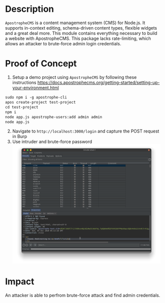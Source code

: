 # Description

`ApostropheCMS` is a content management system (CMS) for Node.js. It supports in-context editing, schema-driven content types, flexible widgets and a great deal more. This module contains everything necessary to build a website with ApostropheCMS. This package lacks rate-limiting, which allows an attacker to brute-force admin login credentials.

# Proof of Concept

1. Setup a demo project using `ApostropheCMS` by following these instructions https://docs.apostrophecms.org/getting-started/setting-up-your-environment.html
```
sudo npm i -g apostrophe-cli
apos create-project test-project
cd test-project
npm i
node app.js apostrophe-users:add admin admin
node app.js 
```
2. Navigate to `http://localhost:3000/login` and capture the POST request in Burp
3. Use intruder and brute-force password
![poc](https://raw.githubusercontent.com/arjunshibu/files/main/apostrophe-poc.png)

# Impact

An attacker is able to perfrom brute-force attack and find admin credentials.
